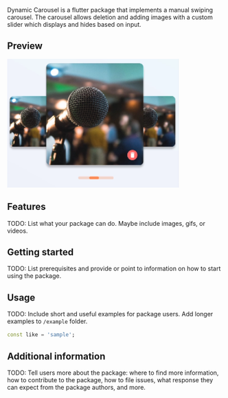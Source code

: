 Dynamic Carousel is a flutter package that implements a manual swiping carousel. The carousel allows deletion and adding images with a custom slider which displays and hides based on input.


## Preview
<img src='screenshots/aim.png' width='400' height='300'>

## Features

TODO: List what your package can do. Maybe include images, gifs, or videos.

## Getting started

TODO: List prerequisites and provide or point to information on how to
start using the package.

## Usage

TODO: Include short and useful examples for package users. Add longer examples
to `/example` folder.

```dart
const like = 'sample';
```

## Additional information

TODO: Tell users more about the package: where to find more information, how to
contribute to the package, how to file issues, what response they can expect
from the package authors, and more.
